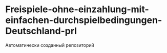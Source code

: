 # Freispiele-ohne-einzahlung-mit-einfachen-durchspielbedingungen-Deutschland-prl
Автоматически созданный репозиторий
